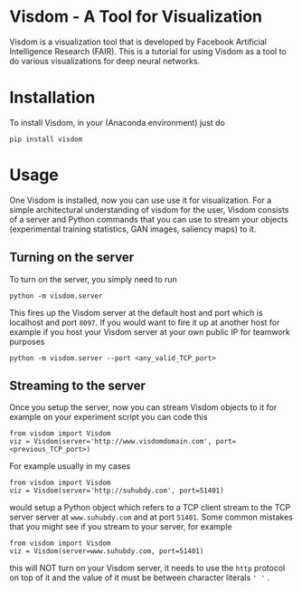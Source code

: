 # Visdom - A Tool for Visualization

Visdom is a visualization tool that is developed by Facebook Artificial Intelligence Research (FAIR). This is a tutorial for using Visdom as a tool to do various visualizations for deep neural networks.

# Installation

To install Visdom, in your (Anaconda environment) just do

```
pip install visdom
```

# Usage

One Visdom is installed, now you can use use it for visualization. For a simple architectural understanding of visdom for the user, Visdom consists of a server and Python commands that you can use to stream your objects (experimental training statistics, GAN images, saliency maps) to it.

## Turning on the server

To turn on the server, you simply need to run

```
python -m visdom.server
```

This fires up the Visdom server at the default host and port which is localhost and port `8097`. If you would want to fire it up at another host for example if you host your Visdom server at your own public IP for teamwork purposes

```
python -m visdom.server --port <any_valid_TCP_port>
```

## Streaming to the server

Once you setup the server, now you can stream Visdom objects to it for example on your experiment script you can code this

```
from visdom import Visdom
viz = Visdom(server='http://www.visdomdomain.com', port=<previous_TCP_port>)
```

For example usually in my cases

```
from visdom import Visdom
viz = Visdom(server='http://suhubdy.com', port=51401)
```

would setup a Python object which refers to a TCP client stream to the TCP server server at `www.suhubdy.com` and at port `51401`. Some common mistakes that you might see if you stream to your server, for example

```
from visdom import Visdom
viz = Visdom(server=www.suhubdy.com, port=51401)
```

this will NOT turn on your Visdom server, it needs to use the `http` protocol on top of it and the value of it must be between character literals ` ' ' ` .
